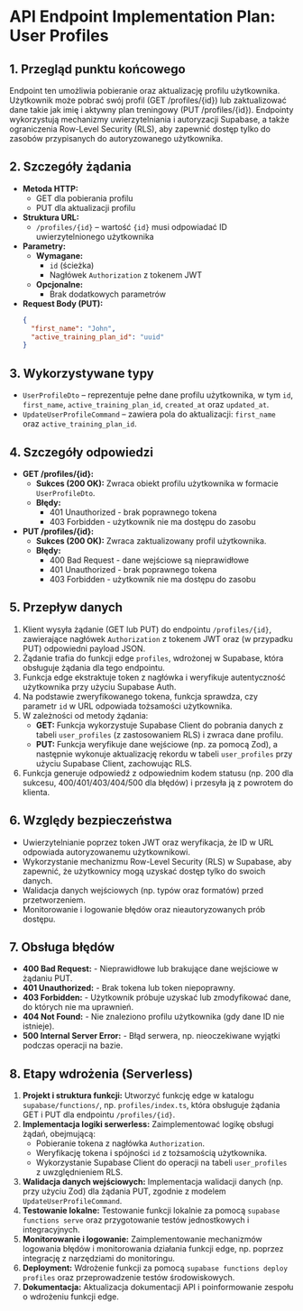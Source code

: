 # API Endpoint Implementation Plan: User Profiles

## 1. Przegląd punktu końcowego
Endpoint ten umożliwia pobieranie oraz aktualizację profilu użytkownika. Użytkownik może pobrać swój profil (GET /profiles/{id}) lub zaktualizować dane takie jak imię i aktywny plan treningowy (PUT /profiles/{id}). Endpointy wykorzystują mechanizmy uwierzytelniania i autoryzacji Supabase, a także ograniczenia Row-Level Security (RLS), aby zapewnić dostęp tylko do zasobów przypisanych do autoryzowanego użytkownika.

## 2. Szczegóły żądania
- **Metoda HTTP:**
  - GET dla pobierania profilu
  - PUT dla aktualizacji profilu
- **Struktura URL:**
  - `/profiles/{id}` – wartość `{id}` musi odpowiadać ID uwierzytelnionego użytkownika
- **Parametry:**
  - **Wymagane:**
    - `id` (ścieżka)
    - Nagłówek `Authorization` z tokenem JWT
  - **Opcjonalne:**
    - Brak dodatkowych parametrów
- **Request Body (PUT):**
  ```json
  {
    "first_name": "John",
    "active_training_plan_id": "uuid"
  }
  ```

## 3. Wykorzystywane typy
- `UserProfileDto` – reprezentuje pełne dane profilu użytkownika, w tym `id`, `first_name`, `active_training_plan_id`, `created_at` oraz `updated_at`.
- `UpdateUserProfileCommand` – zawiera pola do aktualizacji: `first_name` oraz `active_training_plan_id`.

## 4. Szczegóły odpowiedzi
- **GET /profiles/{id}:**
  - **Sukces (200 OK):** Zwraca obiekt profilu użytkownika w formacie `UserProfileDto`.
  - **Błędy:**
    - 401 Unauthorized - brak poprawnego tokena
    - 403 Forbidden - użytkownik nie ma dostępu do zasobu
- **PUT /profiles/{id}:**
  - **Sukces (200 OK):** Zwraca zaktualizowany profil użytkownika.
  - **Błędy:**
    - 400 Bad Request - dane wejściowe są nieprawidłowe
    - 401 Unauthorized - brak poprawnego tokena
    - 403 Forbidden - użytkownik nie ma dostępu do zasobu

## 5. Przepływ danych
1. Klient wysyła żądanie (GET lub PUT) do endpointu `/profiles/{id}`, zawierające nagłówek `Authorization` z tokenem JWT oraz (w przypadku PUT) odpowiedni payload JSON.
2. Żądanie trafia do funkcji edge `profiles`, wdrożonej w Supabase, która obsługuje żądania dla tego endpointu.
3. Funkcja edge ekstraktuje token z nagłówka i weryfikuje autentyczność użytkownika przy użyciu Supabase Auth.
4. Na podstawie zweryfikowanego tokena, funkcja sprawdza, czy parametr `id` w URL odpowiada tożsamości użytkownika.
5. W zależności od metody żądania:
   - **GET:** Funkcja wykorzystuje Supabase Client do pobrania danych z tabeli `user_profiles` (z zastosowaniem RLS) i zwraca dane profilu.
   - **PUT:** Funkcja weryfikuje dane wejściowe (np. za pomocą Zod), a następnie wykonuje aktualizację rekordu w tabeli `user_profiles` przy użyciu Supabase Client, zachowując RLS.
6. Funkcja generuje odpowiedź z odpowiednim kodem statusu (np. 200 dla sukcesu, 400/401/403/404/500 dla błędów) i przesyła ją z powrotem do klienta.

## 6. Względy bezpieczeństwa
- Uwierzytelnianie poprzez token JWT oraz weryfikacja, że ID w URL odpowiada autoryzowanemu użytkownikowi.
- Wykorzystanie mechanizmu Row-Level Security (RLS) w Supabase, aby zapewnić, że użytkownicy mogą uzyskać dostęp tylko do swoich danych.
- Walidacja danych wejściowych (np. typów oraz formatów) przed przetworzeniem.
- Monitorowanie i logowanie błędów oraz nieautoryzowanych prób dostępu.

## 7. Obsługa błędów
- **400 Bad Request:** - Nieprawidłowe lub brakujące dane wejściowe w żądaniu PUT.
- **401 Unauthorized:** - Brak tokena lub token niepoprawny.
- **403 Forbidden:** - Użytkownik próbuje uzyskać lub zmodyfikować dane, do których nie ma uprawnień.
- **404 Not Found:** - Nie znaleziono profilu użytkownika (gdy dane ID nie istnieje).
- **500 Internal Server Error:** - Błąd serwera, np. nieoczekiwane wyjątki podczas operacji na bazie.

## 8. Etapy wdrożenia (Serverless)
1. **Projekt i struktura funkcji:** Utworzyć funkcję edge w katalogu `supabase/functions/`, np. `profiles/index.ts`, która obsługuje żądania GET i PUT dla endpointu `/profiles/{id}`.
2. **Implementacja logiki serwerless:** Zaimplementować logikę obsługi żądań, obejmującą:
   - Pobieranie tokena z nagłówka `Authorization`.
   - Weryfikację tokena i spójności `id` z tożsamością użytkownika.
   - Wykorzystanie Supabase Client do operacji na tabeli `user_profiles` z uwzględnieniem RLS.
3. **Walidacja danych wejściowych:** Implementacja walidacji danych (np. przy użyciu Zod) dla żądania PUT, zgodnie z modelem `UpdateUserProfileCommand`.
4. **Testowanie lokalne:** Testowanie funkcji lokalnie za pomocą `supabase functions serve` oraz przygotowanie testów jednostkowych i integracyjnych.
5. **Monitorowanie i logowanie:** Zaimplementowanie mechanizmów logowania błędów i monitorowania działania funkcji edge, np. poprzez integrację z narzędziami do monitoringu.
6. **Deployment:** Wdrożenie funkcji za pomocą `supabase functions deploy profiles` oraz przeprowadzenie testów środowiskowych.
7. **Dokumentacja:** Aktualizacja dokumentacji API i poinformowanie zespołu o wdrożeniu funkcji edge. 
